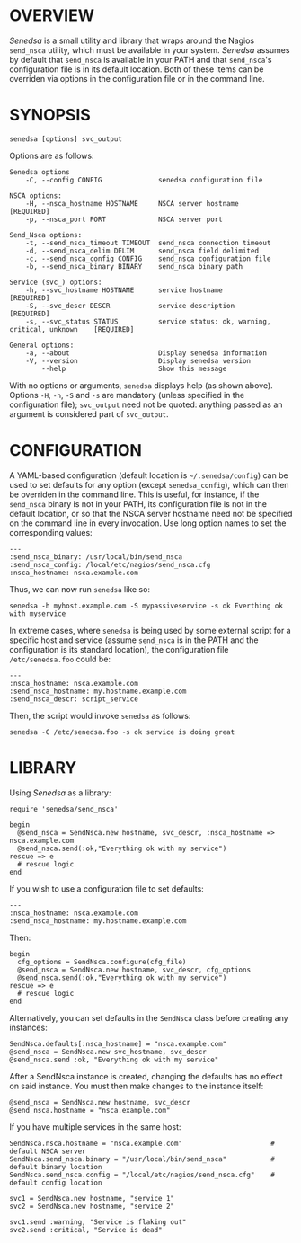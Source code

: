 # OVERVIEW

*Senedsa* is a small utility and library that wraps around the Nagios `send_nsca` utility, which must be available in your system. *Senedsa* assumes by default that `send_nsca` is available in your PATH and that `send_nsca`'s configuration file is in its default location. Both of these items can be overriden via options in the configuration file or in the command line.

# SYNOPSIS

    senedsa [options] svc_output

Options are as follows:

	Senedsa options
		-C, --config CONFIG              senedsa configuration file

	NSCA options:
    	-H, --nsca_hostname HOSTNAME     NSCA server hostname                              [REQUIRED]
    	-p, --nsca_port PORT             NSCA server port

	Send_Nsca options:
	    -t, --send_nsca_timeout TIMEOUT  send_nsca connection timeout
    	-d, --send_nsca_delim DELIM      send_nsca field delimited
    	-c, --send_nsca_config CONFIG    send_nsca configuration file
    	-b, --send_nsca_binary BINARY    send_nsca binary path

	Service (svc_) options:
    	-h, --svc_hostname HOSTNAME      service hostname                                  [REQUIRED]
    	-S, --svc_descr DESCR            service description                               [REQUIRED]
    	-s, --svc_status STATUS          service status: ok, warning, critical, unknown    [REQUIRED]

	General options:
    	-a, --about                      Display senedsa information
    	-V, --version                    Display senedsa version
            --help                       Show this message
 
With no options or arguments, `senedsa` displays help (as shown above). Options `-H`, `-h`, `-S` and `-s` are mandatory (unless specified in the configuration file); `svc_output` need not be quoted: anything passed as an argument is considered part of `svc_output`.

# CONFIGURATION

A YAML-based configuration (default location is `~/.senedsa/config`) can be used to set defaults for any option (except `senedsa_config`), which can then be overriden in the command line. This is useful, for instance, if the `send_nsca` binary is not in your PATH, its configuration file is not in the default location, or so that the NSCA server hostname need not be specified on the command line in every invocation. Use long option names to set the corresponding values:

    ---
    :send_nsca_binary: /usr/local/bin/send_nsca
    :send_nsca_config: /local/etc/nagios/send_nsca.cfg
    :nsca_hostname: nsca.example.com

Thus, we can now run `senedsa` like so:

    senedsa -h myhost.example.com -S mypassiveservice -s ok Everthing ok with myservice
    
In extreme cases, where `senedsa` is being used by some external script for a specific host and service (assume `send_nsca` is in the PATH and the configuration is its standard location), the configuration file `/etc/senedsa.foo` could be:

	---
	:nsca_hostname: nsca.example.com
	:send_nsca_hostname: my.hostname.example.com
	:send_nsca_descr: script_service
	
Then, the script would invoke `senedsa` as follows:

	senedsa -C /etc/senedsa.foo -s ok service is doing great

# LIBRARY

Using *Senedsa* as a library:

    require 'senedsa/send_nsca'
    
    begin
      @send_nsca = SendNsca.new hostname, svc_descr, :nsca_hostname => nsca.example.com
      @send_nsca.send(:ok,"Everything ok with my service")
    rescue => e
      # rescue logic
    end
    
If you wish to use a configuration file to set defaults:

	---
	:nsca_hostname: nsca.example.com
	:send_nsca_hostname: my.hostname.example.com

Then:

	begin
	  cfg_options = SendNsca.configure(cfg_file)
      @send_nsca = SendNsca.new hostname, svc_descr, cfg_options
      @send_nsca.send(:ok,"Everything ok with my service")
    rescue => e
      # rescue logic
    end

Alternatively, you can set defaults in the `SendNsca` class before creating any instances:

    SendNsca.defaults[:nsca_hostname] = "nsca.example.com"
    @send_nsca = SendNsca.new svc_hostname, svc_descr
    @send_nsca.send :ok, "Everything ok with my service"

After a SendNsca instance is created, changing the defaults has no effect on said instance. You must then make changes to the instance itself:

	@send_nsca = SendNsca.new hostname, svc_descr
	@send_nsca.hostname = "nsca.example.com"
    
If you have multiple services in the same host:

	SendNsca.nsca.hostname = "nsca.example.com"                      # default NSCA server
	SendNsca.send_nsca.binary = "/usr/local/bin/send_nsca"           # default binary location
	SendNsca.send_nsca.config = "/local/etc/nagios/send_nsca.cfg"    # default config location
	
	svc1 = SendNsca.new hostname, "service 1"
	svc2 = SendNsca.new hostname, "service 2"
	
	svc1.send :warning, "Service is flaking out"
	svc2.send :critical, "Service is dead"
	
